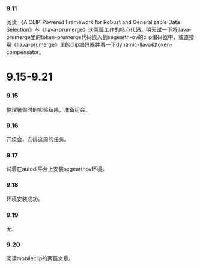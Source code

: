 ### 9.11
阅读 《A CLIP-Powered Framework for Robust and Generalizable Data Selection》与《llava-prumerge》这两篇工作的核心代码。明天试一下将llava-prumerge里的token-prumerge代码嵌入到segearth-ov的clip编码器中，或直接用《llava-prumerge》里的clip编码器并看一下dynamic-llava和token-compensator。

# 9.15-9.21
### 9.15
整理暑假时的实验结果，准备组会。

### 9.16
开组会，安排这周的任务。

### 9.17
试着在autodl平台上安装segearthov环境。

### 9.18
环境安装成功。

### 9.19
无。

### 9.20
阅读mobileclip的两篇文章。

